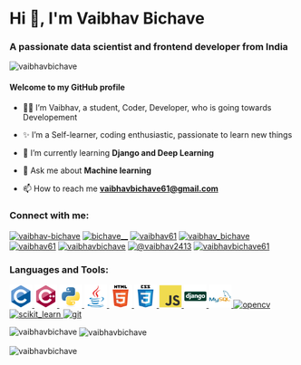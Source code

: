 <h1 >Hi 👋, I'm Vaibhav Bichave</h1>
<h3 >A passionate data scientist and frontend developer from India</h3>

<p align="left"> <img src="https://komarev.com/ghpvc/?username=vaibhavbichave&label=Profile%20views&color=0e75b6&style=flat" alt="vaibhavbichave" /> </p>

#### Welcome to my GitHub profile 

- 👩‍💻 I’m Vaibhav, a student, Coder, Developer, who is going towards Developement 

- ✨ I’m a Self-learner, coding enthusiastic, passionate to learn new things 

- 🌱 I’m currently learning **Django and Deep Learning**

- 💬 Ask me about **Machine learning**

- 📫 How to reach me **vaibhavbichave61@gmail.com**

<h3 align="left">Connect with me:</h3>
<p align="left">
<a href="https://linkedin.com/in/vaibhav-bichave" target="blank"><img align="center" src="https://raw.githubusercontent.com/rahuldkjain/github-profile-readme-generator/master/src/images/icons/Social/linked-in-alt.svg" alt="vaibhav-bichave" height="30" width="40" /></a>
<a href="https://instagram.com/bichave__" target="blank"><img align="center" src="https://raw.githubusercontent.com/rahuldkjain/github-profile-readme-generator/master/src/images/icons/Social/instagram.svg" alt="bichave__" height="30" width="40" /></a>
<a href="https://www.codechef.com/users/vaibhav61" target="blank"><img align="center" src="https://cdn.jsdelivr.net/npm/simple-icons@3.1.0/icons/codechef.svg" alt="vaibhav61" height="30" width="40" /></a>
<a href="https://www.hackerrank.com/vaibhav_bichave" target="blank"><img align="center" src="https://raw.githubusercontent.com/rahuldkjain/github-profile-readme-generator/master/src/images/icons/Social/hackerrank.svg" alt="vaibhav_bichave" height="30" width="40" /></a>
<a href="https://codeforces.com/profile/vaibhav61" target="blank"><img align="center" src="https://cdn.jsdelivr.net/npm/simple-icons@3.0.1/icons/codeforces.svg" alt="vaibhav61" height="30" width="40" /></a>
<a href="https://www.leetcode.com/vaibhavbichave" target="blank"><img align="center" src="https://raw.githubusercontent.com/rahuldkjain/github-profile-readme-generator/master/src/images/icons/Social/leet-code.svg" alt="vaibhavbichave" height="30" width="40" /></a>
<a href="https://www.hackerearth.com/@vaibhav2413" target="blank"><img align="center" src="https://raw.githubusercontent.com/rahuldkjain/github-profile-readme-generator/master/src/images/icons/Social/hackerearth.svg" alt="@vaibhav2413" height="30" width="40" /></a>
<a href="https://auth.geeksforgeeks.org/user/vaibhavbichave61" target="blank"><img align="center" src="https://raw.githubusercontent.com/rahuldkjain/github-profile-readme-generator/master/src/images/icons/Social/geeks-for-geeks.svg" alt="vaibhavbichave61" height="30" width="40" /></a>
</p>

<h3 align="left">Languages and Tools:</h3>
<p align="left"> 
<a href="https://www.cprogramming.com/" target="_blank"> <img src="https://raw.githubusercontent.com/devicons/devicon/master/icons/c/c-original.svg" alt="c" width="40" height="40"/> </a> 
<a href="https://www.w3schools.com/cpp/" target="_blank"> <img src="https://raw.githubusercontent.com/devicons/devicon/master/icons/cplusplus/cplusplus-original.svg" alt="cplusplus" width="40" height="40"/> </a> 
<a href="https://www.python.org" target="_blank"> <img src="https://raw.githubusercontent.com/devicons/devicon/master/icons/python/python-original.svg" alt="python" width="40" height="40"/> </a>
<a href="https://www.java.com" target="_blank"> <img src="https://raw.githubusercontent.com/devicons/devicon/master/icons/java/java-original.svg" alt="java" width="40" height="40"/> </a>
<a href="https://www.w3.org/html/" target="_blank"> <img src="https://raw.githubusercontent.com/devicons/devicon/master/icons/html5/html5-original-wordmark.svg" alt="html5" width="40" height="40"/> </a>   
<a href="https://www.w3schools.com/css/" target="_blank"> <img src="https://raw.githubusercontent.com/devicons/devicon/master/icons/css3/css3-original-wordmark.svg" alt="css3" width="40" height="40"/> </a> 
<a href="https://developer.mozilla.org/en-US/docs/Web/JavaScript" target="_blank"> <img src="https://raw.githubusercontent.com/devicons/devicon/master/icons/javascript/javascript-original.svg" alt="javascript" width="40" height="40"/> </a> 
<a href="https://www.djangoproject.com/" target="_blank"> <img src="https://raw.githubusercontent.com/devicons/devicon/master/icons/django/django-original.svg" alt="django" width="40" height="40"/> </a> 
<a href="https://www.mysql.com/" target="_blank"> <img src="https://raw.githubusercontent.com/devicons/devicon/master/icons/mysql/mysql-original-wordmark.svg" alt="mysql" width="40" height="40"/> </a> 
<a href="https://opencv.org/" target="_blank"> <img src="https://www.vectorlogo.zone/logos/opencv/opencv-icon.svg" alt="opencv" width="40" height="40"/> </a> 
<a href="https://scikit-learn.org/" target="_blank"> <img src="https://upload.wikimedia.org/wikipedia/commons/0/05/Scikit_learn_logo_small.svg" alt="scikit_learn" width="40" height="40"/> </a>
<a href="https://git-scm.com/" target="_blank"> <img src="https://www.vectorlogo.zone/logos/git-scm/git-scm-icon.svg" alt="git" width="40" height="40"/> </a>  </p>


<p><img align="left" src="https://github-readme-stats.vercel.app/api/top-langs?username=vaibhavbichave&show_icons=true&locale=en&layout=compact" alt="vaibhavbichave" /></p>

<p>&nbsp;<img align="center" src="https://github-readme-stats.vercel.app/api?username=vaibhavbichave&show_icons=true&locale=en" alt="vaibhavbichave" /></p>

<p><img align="center" src="https://github-readme-streak-stats.herokuapp.com/?user=vaibhavbichave&" alt="vaibhavbichave" /></p>
